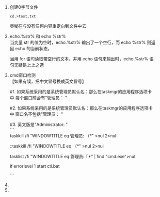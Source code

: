 1. 创建0字节文件

   ```
   cd.>test.txt
   ```

   奥秘在与没有任何内容重定向到文件中去

2. echo.%str% 和 echo %str%  
   当变量 str 的值为空时，echo.%str% 输出了一个空行，而 echo %str% 则返回 echo 的当前状态。

   当用 for 语句读取带空行的文本，并用 echo 语句来输出时，echo.%str% 语句无疑是上上之选

3. cmd窗口检测  
   【如果有误，把中文冒号换成英文冒号】

   \#1. 如果系统采用的是系统管理员默认名：那么在taskmgr的应用程序选项卡中 每个窗口前会有"管理员： "

   \#2. 如果系统采用的是系统管理员默认名：那么在taskmgr的应用程序选项卡中 窗口名不包括"管理员： "

   \#3. 英文版是"Administrator: "  
   \`\`\`  
   taskkill /fi "WINDOWTITLE eq 管理员:  （\*" &gt;nul 2&gt;nul

   ::taskkill /fi "WINDOWTITLE eq （\*" &gt;nul 2&gt;nul



   tasklist /fi "WINDOWTITLE eq 管理员:  T\*" \| find "cmd.exe"&gt;nul

   if errorlevel 1 start ctl.bat

   \`\`\`  

1. 
2. 


